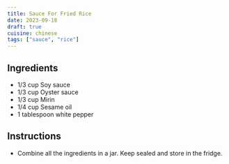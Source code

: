 ```yaml
---
title: Sauce For Fried Rice
date: 2023-09-18
draft: true
cuisine: chinese
tags: ["sauce", "rice"]
---
```


## Ingredients
- 1/3 cup Soy sauce
- 1/3 cup Oyster sauce
- 1/3 cup Mirin
- 1/4 cup Sesame oil
- 1 tablespoon white pepper

## Instructions
- Combine all the ingredients in a jar. Keep sealed and store in the fridge.

